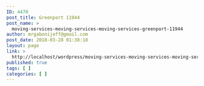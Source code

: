 ```yaml
---
ID: 4470
post_title: Greenport 11944
post_name: >
  moving-services-moving-services-moving-services-greenport-11944
author: mrgabonijeff@gmail.com
post_date: 2018-03-28 01:38:18
layout: page
link: >
  http://localhost/wordpress/moving-services-moving-services-moving-services-greenport-11944/
published: true
tags: [ ]
categories: [ ]
---
```

